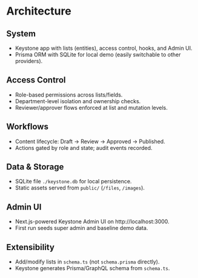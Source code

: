# Architecture

## System
- Keystone app with lists (entities), access control, hooks, and Admin UI.
- Prisma ORM with SQLite for local demo (easily switchable to other providers).

## Access Control
- Role-based permissions across lists/fields.
- Department-level isolation and ownership checks.
- Reviewer/approver flows enforced at list and mutation levels.

## Workflows
- Content lifecycle: Draft → Review → Approved → Published.
- Actions gated by role and state; audit events recorded.

## Data & Storage
- SQLite file `./keystone.db` for local persistence.
- Static assets served from `public/` (`/files`, `/images`).

## Admin UI
- Next.js-powered Keystone Admin UI on http://localhost:3000.
- First run seeds super admin and baseline demo data.

## Extensibility
- Add/modify lists in `schema.ts` (not `schema.prisma` directly).
- Keystone generates Prisma/GraphQL schema from `schema.ts`.

